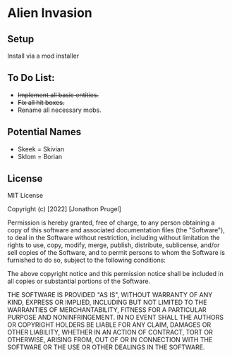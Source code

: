 # Alien Invasion

## Setup

Install via a mod installer

## To Do List:
- ~~Implement all basic entities.~~
- ~~Fix all hit boxes.~~
- Rename all necessary mobs.

## Potential Names
- Skeek = Skivian
- Sklom = Borian

## License

MIT License

Copyright (c) [2022] [Jonathon Prugel]

Permission is hereby granted, free of charge, to any person obtaining a copy
of this software and associated documentation files (the "Software"), to deal
in the Software without restriction, including without limitation the rights
to use, copy, modify, merge, publish, distribute, sublicense, and/or sell
copies of the Software, and to permit persons to whom the Software is
furnished to do so, subject to the following conditions:

The above copyright notice and this permission notice shall be included in all
copies or substantial portions of the Software.

THE SOFTWARE IS PROVIDED "AS IS", WITHOUT WARRANTY OF ANY KIND, EXPRESS OR
IMPLIED, INCLUDING BUT NOT LIMITED TO THE WARRANTIES OF MERCHANTABILITY,
FITNESS FOR A PARTICULAR PURPOSE AND NONINFRINGEMENT. IN NO EVENT SHALL THE
AUTHORS OR COPYRIGHT HOLDERS BE LIABLE FOR ANY CLAIM, DAMAGES OR OTHER
LIABILITY, WHETHER IN AN ACTION OF CONTRACT, TORT OR OTHERWISE, ARISING FROM,
OUT OF OR IN CONNECTION WITH THE SOFTWARE OR THE USE OR OTHER DEALINGS IN THE
SOFTWARE.
